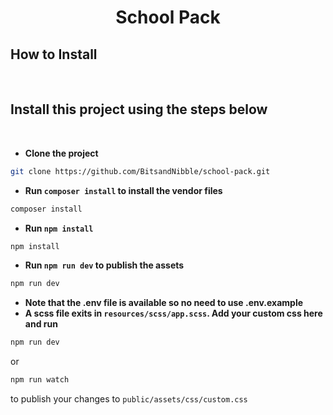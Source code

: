 # <p align="center">School Pack</p>

## How to Install

<br>

## Install this project using the steps below

<br>

- **Clone the project**

```bash
git clone https://github.com/BitsandNibble/school-pack.git
```

- **Run `composer install` to install the vendor files**

```bash
composer install
```

- **Run `npm install`**

```bash
npm install
```

- **Run `npm run dev` to publish the assets**

```bash
npm run dev
```

- **Note that the .env file is available so no need to use .env.example**
- **A scss file exits in `resources/scss/app.scss`. Add your custom css here and run**

```bash
npm run dev
```

or

```bash
npm run watch
```

to publish your changes to `public/assets/css/custom.css`
